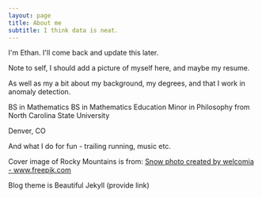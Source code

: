 ```yaml
---
layout: page
title: About me
subtitle: I think data is neat.
---
```


I'm Ethan.  I'll come back and update this later.

Note to self, I should add a picture of myself here, and maybe my resume.

As well as my a bit about my background, my degrees, and that I work in anomaly detection.

BS in Mathematics
BS in Mathematics Education
Minor in Philosophy 
from North Carolina State University

Denver, CO

And what I do for fun - trailing running, music etc.

Cover image of Rocky Mountains is from: <a href='https://www.freepik.com/photos/snow'>Snow photo created by welcomia - www.freepik.com</a>

Blog theme is Beautiful Jekyll (provide link)
